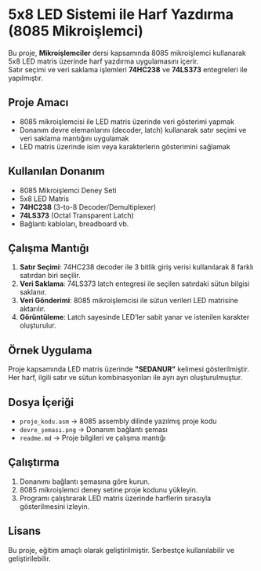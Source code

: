 # 5x8 LED Sistemi ile Harf Yazdırma (8085 Mikroişlemci)

Bu proje, **Mikroişlemciler** dersi kapsamında 8085 mikroişlemci kullanarak 5x8 LED matris üzerinde harf yazdırma uygulamasını içerir.  
Satır seçimi ve veri saklama işlemleri **74HC238** ve **74LS373** entegreleri ile yapılmıştır.

##  Proje Amacı
- 8085 mikroişlemcisi ile LED matris üzerinde veri gösterimi yapmak
- Donanım devre elemanlarını (decoder, latch) kullanarak satır seçimi ve veri saklama mantığını uygulamak
- LED matris üzerinde isim veya karakterlerin gösterimini sağlamak

##  Kullanılan Donanım
- 8085 Mikroişlemci Deney Seti
- 5x8 LED Matris
- **74HC238** (3-to-8 Decoder/Demultiplexer)
- **74LS373** (Octal Transparent Latch)
- Bağlantı kabloları, breadboard vb.

##  Çalışma Mantığı
1. **Satır Seçimi**: 74HC238 decoder ile 3 bitlik giriş verisi kullanılarak 8 farklı satırdan biri seçilir.
2. **Veri Saklama**: 74LS373 latch entegresi ile seçilen satırdaki sütun bilgisi saklanır.
3. **Veri Gönderimi**: 8085 mikroişlemcisi ile sütun verileri LED matrisine aktarılır.
4. **Görüntüleme**: Latch sayesinde LED’ler sabit yanar ve istenilen karakter oluşturulur.

##  Örnek Uygulama
Proje kapsamında LED matris üzerinde **"SEDANUR"** kelimesi gösterilmiştir.  
Her harf, ilgili satır ve sütun kombinasyonları ile ayrı ayrı oluşturulmuştur.

##  Dosya İçeriği
- `proje_kodu.asm` → 8085 assembly dilinde yazılmış proje kodu
- `devre_şeması.png` → Donanım bağlantı şeması
- `readme.md` → Proje bilgileri ve çalışma mantığı

##  Çalıştırma
1. Donanımı bağlantı şemasına göre kurun.
2. 8085 mikroişlemci deney setine proje kodunu yükleyin.
3. Programı çalıştırarak LED matris üzerinde harflerin sırasıyla gösterilmesini izleyin.

##  Lisans
Bu proje, eğitim amaçlı olarak geliştirilmiştir. Serbestçe kullanılabilir ve geliştirilebilir.
